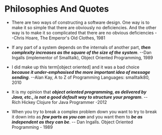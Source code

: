 
# Philosophies And Quotes

- There are two ways of constructing a software design. One way is to make it so simple that there are obviously no deficiencies. And the other way is to make it so complicated that there are no obvious deficiencies    --Chris Hoare, The Emperor's Old Clothes, 1981

- If any part of a system depends on the internals of another part, ***then complexity increases as the square of the size of the system***. --Dan Ingalls (implementor of Smalltalk), Object Oriented Programming, 1989 

- I did make up this term[object oriented] and it was a bad choice ***because it under-emphasised the more important idea of message sending***.   --Alan Kay, A to Z of Programming Languages: smalltalk80, 2010

- It is my opinion that ***object oriented programming, as delivered by Java, etc., is not a good default way to structure your program***. -- Rich Hickey Clojure for Java Programmer -2012

- When you try to break a complex problem down you want to try to break it down into as ***few parts as you can*** and you want them to ***be as independent as they can be***.   -- Dan Ingalls. Object Oriented Programming - 1989

